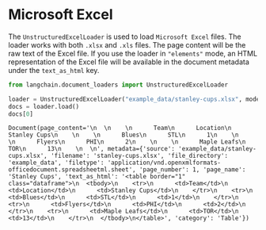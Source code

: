 # Microsoft Excel

The `UnstructuredExcelLoader` is used to load `Microsoft Excel` files. The loader works with both `.xlsx` and `.xls` files. The page content will be the raw text of the Excel file. If you use the loader in `"elements"` mode, an HTML representation of the Excel file will be available in the document metadata under the `text_as_html` key.


```python
from langchain.document_loaders import UnstructuredExcelLoader
```


```python
loader = UnstructuredExcelLoader("example_data/stanley-cups.xlsx", mode="elements")
docs = loader.load()
docs[0]
```




    Document(page_content='\n  \n    \n      Team\n      Location\n      Stanley Cups\n    \n    \n      Blues\n      STL\n      1\n    \n    \n      Flyers\n      PHI\n      2\n    \n    \n      Maple Leafs\n      TOR\n      13\n    \n  \n', metadata={'source': 'example_data/stanley-cups.xlsx', 'filename': 'stanley-cups.xlsx', 'file_directory': 'example_data', 'filetype': 'application/vnd.openxmlformats-officedocument.spreadsheetml.sheet', 'page_number': 1, 'page_name': 'Stanley Cups', 'text_as_html': '<table border="1" class="dataframe">\n  <tbody>\n    <tr>\n      <td>Team</td>\n      <td>Location</td>\n      <td>Stanley Cups</td>\n    </tr>\n    <tr>\n      <td>Blues</td>\n      <td>STL</td>\n      <td>1</td>\n    </tr>\n    <tr>\n      <td>Flyers</td>\n      <td>PHI</td>\n      <td>2</td>\n    </tr>\n    <tr>\n      <td>Maple Leafs</td>\n      <td>TOR</td>\n      <td>13</td>\n    </tr>\n  </tbody>\n</table>', 'category': 'Table'})




```python

```
